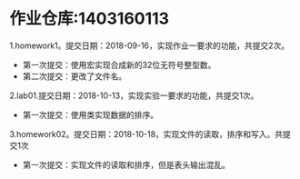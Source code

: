# 作业仓库:1403160113

1.homework1。提交日期：2018-09-16，实现作业一要求的功能，共提交2次。
+ 第一次提交：使用宏实现合成新的32位无符号整型数。<br>
+ 第二次提交：更改了文件名。

2.lab01.提交日期：2018-10-13，实现实验一要求的功能，共提交1次。
+ 第一次提交：使用类实现数据的排序。

3.homework02。提交日期：2018-10-18，实现文件的读取，排序和写入。共提交1次
+ 第一次提交：实现文件的读取和排序，但是表头输出混乱。

